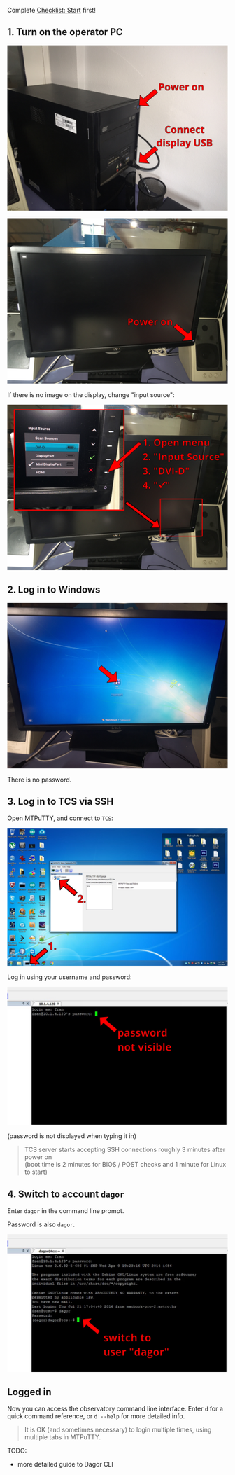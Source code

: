 Complete [Checklist: Start](https://github.com/astrohr/dagor_tca/wiki/Checklist:-Start) first!

## 1. Turn on the operator PC


![](https://raw.githubusercontent.com/astrohr/dagor_tca/master/wiki_files/img/checklist_login/0001.jpg)

![](https://raw.githubusercontent.com/astrohr/dagor_tca/master/wiki_files/img/checklist_login/0002.jpg)

If there is no image on the display, change "input source":

![](https://raw.githubusercontent.com/astrohr/dagor_tca/master/wiki_files/img/checklist_login/0003.jpg)


## 2. Log in to  Windows

![](https://raw.githubusercontent.com/astrohr/dagor_tca/master/wiki_files/img/checklist_login/0005.jpg)

There is no password.


## 3. Log in to TCS via SSH

Open MTPuTTY, and connect to `TCS`:

![](https://raw.githubusercontent.com/astrohr/dagor_tca/master/wiki_files/img/checklist_login/0010.jpg)


Log in using your username and password:

![](https://raw.githubusercontent.com/astrohr/dagor_tca/master/wiki_files/img/checklist_login/0020.jpg)

(password is not displayed when typing it in)

> TCS server starts accepting SSH connections roughly 3 minutes after power on  
> (boot time is 2 minutes for BIOS / POST checks and 1 minute for Linux to start)


## 4. Switch to account `dagor`

Enter `dagor` in the command line prompt.

Password is also `dagor`.

![](https://raw.githubusercontent.com/astrohr/dagor_tca/master/wiki_files/img/checklist_login/0030.jpg)


## Logged in

Now you can access the observatory command line interface. Enter `d` for a quick command reference, or `d --help` for more detailed info.

> It is OK (and sometimes necessary) to login multiple times, using multiple tabs in MTPuTTY.

TODO: 

 * more detailed guide to Dagor CLI






